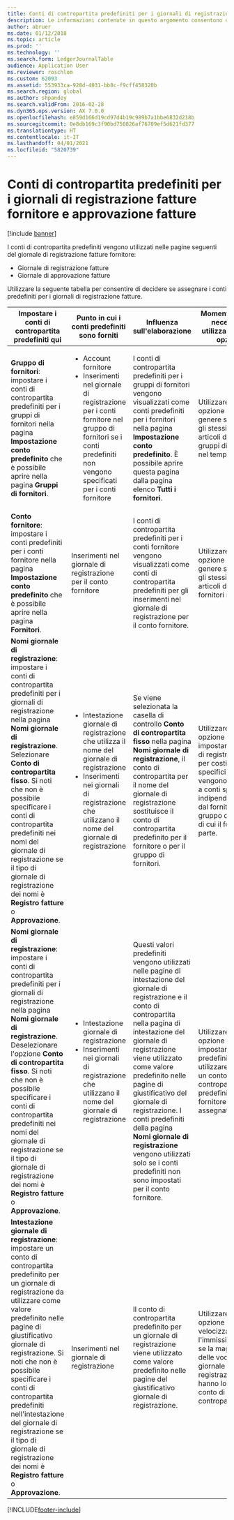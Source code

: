 ```yaml
---
title: Conti di contropartita predefiniti per i giornali di registrazione fatture fornitore e approvazione fatture
description: Le informazioni contenute in questo argomento consentono di decidere se assegnare i conti predefiniti per i giornali di registrazione fatture.
author: abruer
ms.date: 01/12/2018
ms.topic: article
ms.prod: ''
ms.technology: ''
ms.search.form: LedgerJournalTable
audience: Application User
ms.reviewer: roschlom
ms.custom: 62093
ms.assetid: 553933ca-928d-4031-bb8c-f9cff458320b
ms.search.region: global
ms.author: shpandey
ms.search.validFrom: 2016-02-28
ms.dyn365.ops.version: AX 7.0.0
ms.openlocfilehash: e859d166d19cd97d4b19c989b7a1bbe6832d218b
ms.sourcegitcommit: 0e8db169c3f90bd750826af76709ef5d621fd377
ms.translationtype: HT
ms.contentlocale: it-IT
ms.lasthandoff: 04/01/2021
ms.locfileid: "5820739"
---
```

# <a name="default-offset-accounts-for-vendor-invoice-and-invoice-approval-journals"></a>Conti di contropartita predefiniti per i giornali di registrazione fatture fornitore e approvazione fatture

[!include [banner](../includes/banner.md)]

I conti di contropartita predefiniti vengono utilizzati nelle pagine seguenti del giornale di registrazione fatture fornitore:

-   Giornale di registrazione fatture
-   Giornale di approvazione fatture

Utilizzare la seguente tabella per consentire di decidere se assegnare i conti predefiniti per i giornali di registrazione fatture.

<table>
<colgroup>
<col width="25%" />
<col width="25%" />
<col width="25%" />
<col width="25%" />
</colgroup>
<thead>
<tr class="header">
<th>Impostare i conti di contropartita predefiniti qui</th>
<th>Punto in cui i conti predefiniti sono forniti</th>
<th>Influenza sull'elaborazione</th>
<th>Momento in cui è necessario utilizzare questa opzione</th>
</tr>
</thead>
<tbody>
<tr class="odd">
<td><strong>Gruppo di fornitori</strong>: impostare i conti di contropartita predefiniti per i gruppi di fornitori nella pagina <strong>Impostazione conto predefinito</strong> che è possibile aprire nella pagina <strong>Gruppi di fornitori</strong>.</td>
<td><ul>
<li>Account fornitore</li>
<li>Inserimenti nel giornale di registrazione per i conti fornitore nel gruppo di fornitori se i conti predefiniti non vengono specificati per i conti fornitore</li>
</ul></td>
<td>I conti di contropartita predefiniti per i gruppi di fornitori vengono visualizzati come conti predefiniti per i fornitori nella pagina <strong>Impostazione conto predefinito</strong>. È possibile aprire questa pagina dalla pagina elenco <strong>Tutti i fornitori</strong>.</td>
<td>Utilizzare questa opzione se in genere si pagano gli stessi tipi di articoli dagli stessi gruppi di fornitori nel tempo.</td>
</tr>
<tr class="even">
<td><strong>Conto fornitore</strong>: impostare i conti predefiniti per i conti fornitore nella pagina <strong>Impostazione conto predefinito</strong> che è possibile aprire nella pagina <strong>Fornitori</strong>.</td>
<td>Inserimenti nel giornale di registrazione per il conto fornitore</td>
<td>I conti di contropartita predefiniti per i conti fornitore vengono visualizzati come conti di contropartita predefiniti per gli inserimenti nel giornale di registrazione per il conto fornitore.</td>
<td>Utilizzare questa opzione se in genere si pagano gli stessi tipi di articoli dagli stessi fornitori nel tempo.</td>
</tr>
<tr class="odd">
<td><strong>Nomi giornale di registrazione</strong>: impostare i conti di contropartita predefiniti per i giornali di registrazione nella pagina <strong>Nomi giornale di registrazione</strong>. Selezionare <strong>Conto di contropartita fisso</strong>. Si noti che non è possibile specificare i conti di contropartita predefiniti nei nomi del giornale di registrazione se il tipo di giornale di registrazione dei nomi è <strong>Registro fatture</strong> o <strong>Approvazione</strong>.</td>
<td><ul>
<li>Intestazione giornale di registrazione che utilizza il nome del giornale di registrazione</li>
<li>Inserimenti nei giornali di registrazione che utilizzano il nome del giornale di registrazione</li>
</ul></td>
<td>Se viene selezionata la casella di controllo <strong>Conto di contropartita fisso</strong> nella pagina <strong>Nomi giornale di registrazione</strong>, il conto di contropartita per il nome del giornale di registrazione sostituisce il conto di contropartita predefinito per il fornitore o per il gruppo di fornitori.</td>
<td>Utilizzare questa opzione per impostare i giornali di registrazione per costi e spese specifici che vengono addebitati a conti specifici, indipendentemente dal fornitore o dal gruppo di fornitori di cui il fornitore fa parte.</td>
</tr>
<tr class="even">
<td><strong>Nomi giornale di registrazione</strong>: impostare i conti di contropartita predefiniti per i giornali di registrazione nella pagina <strong>Nomi giornale di registrazione</strong>. Deselezionare l'opzione <strong>Conto di contropartita fisso</strong>. Si noti che non è possibile specificare i conti di contropartita predefiniti nei nomi del giornale di registrazione se il tipo di giornale di registrazione dei nomi è <strong>Registro fatture</strong> o <strong>Approvazione</strong>.</td>
<td><ul>
<li>Intestazione giornale di registrazione</li>
<li>Inserimenti nei giornali di registrazione che utilizzano il nome del giornale di registrazione</li>
</ul></td>
<td>Questi valori predefiniti vengono utilizzati nelle pagine di intestazione del giornale di registrazione e il conto di contropartita nella pagina di intestazione del giornale di registrazione viene utilizzato come valore predefinito nelle pagine di giustificativo del giornale di registrazione. I conti predefiniti della pagina <strong>Nomi giornale di registrazione</strong> vengono utilizzati solo se i conti predefiniti non sono impostati per il conto fornitore.</td>
<td>Utilizzare questa opzione per impostare i conti predefiniti da utilizzare quando un conto di contropartita predefinito del fornitore non è assegnato.</td>
</tr>
<tr class="odd">
<td><strong>Intestazione giornale di registrazione</strong>: impostare un conto di contropartita predefinito per un giornale di registrazione da utilizzare come valore predefinito nelle pagine di giustificativo giornale di registrazione. Si noti che non è possibile specificare i conti di contropartita predefiniti nell'intestazione del giornale di registrazione se il tipo di giornale di registrazione dei nomi è <strong>Registro fatture</strong> o <strong>Approvazione</strong>.</td>
<td>Inserimenti nel giornale di registrazione</td>
<td>Il conto di contropartita predefinito per un giornale di registrazione viene utilizzato come valore predefinito nelle pagine del giustificativo giornale di registrazione.</td>
<td>Utilizzare questa opzione per velocizzare l'immissione di dati se la maggior parte delle voci in un giornale di registrazione hanno lo stesso conto di contropartita.</td>
</tr>
</tbody>
</table>







[!INCLUDE[footer-include](../../includes/footer-banner.md)]
